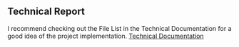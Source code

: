## Technical Report

I recommend checking out the File List in the Technical Documentation for a good idea of the project implementation.
<a href="../../html/Project/documentation/html/index.html">Technical Documentation</a>